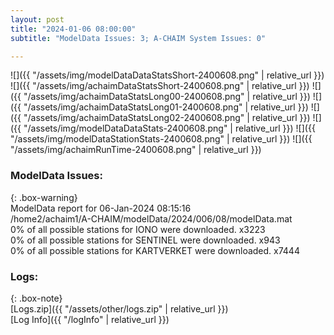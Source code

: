```yaml
---
layout: post
title: "2024-01-06 08:00:00"
subtitle: "ModelData Issues: 3; A-CHAIM System Issues: 0"

---
```


![]({{ "/assets/img/modelDataDataStatsShort-2400608.png" | relative_url }})
![]({{ "/assets/img/achaimDataStatsShort-2400608.png" | relative_url }})
![]({{ "/assets/img/achaimDataStatsLong00-2400608.png" | relative_url }})
![]({{ "/assets/img/achaimDataStatsLong01-2400608.png" | relative_url }})
![]({{ "/assets/img/achaimDataStatsLong02-2400608.png" | relative_url }})
![]({{ "/assets/img/modelDataDataStats-2400608.png" | relative_url }})
![]({{ "/assets/img/modelDataStationStats-2400608.png" | relative_url }})
![]({{ "/assets/img/achaimRunTime-2400608.png" | relative_url }})


### ModelData Issues:  
  
{: .box-warning}  
 ModelData report for 06-Jan-2024 08:15:16   
 /home2/achaim1/A-CHAIM/modelData/2024/006/08/modelData.mat   
 0% of all possible stations for IONO were downloaded. x3223   
 0% of all possible stations for SENTINEL were downloaded. x943   
 0% of all possible stations for KARTVERKET were downloaded. x7444   
  


### Logs:  
  
{: .box-note}  
[Logs.zip]({{ "/assets/other/logs.zip" | relative_url }})  
[Log Info]({{ "/logInfo" | relative_url }})  
